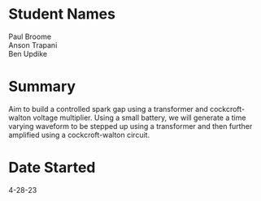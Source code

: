 # Student Names 
Paul Broome  
Anson Trapani  
Ben Updike  

# Summary
Aim to build a controlled spark gap using a transformer and cockcroft-walton voltage multiplier. Using a small battery, we will generate a time varying waveform to be stepped up using a transformer and then further amplified using a cockcroft-walton circuit.

# Date Started
4-28-23
